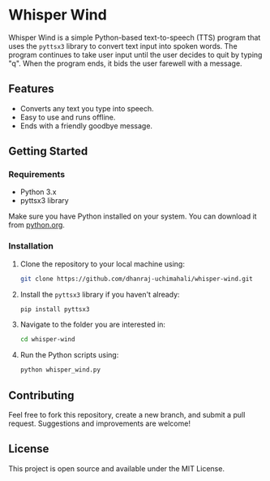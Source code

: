# Whisper Wind

Whisper Wind is a simple Python-based text-to-speech (TTS) program that uses the `pyttsx3` library to convert text input into spoken words. The program continues to take user input until the user decides to quit by typing "q". When the program ends, it bids the user farewell with a message.

## Features

- Converts any text you type into speech.
- Easy to use and runs offline.
- Ends with a friendly goodbye message.

## Getting Started

### Requirements
- Python 3.x
- pyttsx3 library

Make sure you have Python installed on your system. You can download it from [python.org](https://www.python.org/downloads/).

### Installation

1. Clone the repository to your local machine using:

   ```bash
   git clone https://github.com/dhanraj-uchimahali/whisper-wind.git
2. Install the `pyttsx3` library if you haven't already:

   ```bash
   pip install pyttsx3
3. Navigate to the folder you are interested in:
   ```bash
   cd whisper-wind
4. Run the Python scripts using:
   ```bash
   python whisper_wind.py
## Contributing
Feel free to fork this repository, create a new branch, and submit a pull request. Suggestions and improvements are welcome!

## License
This project is open source and available under the MIT License.


